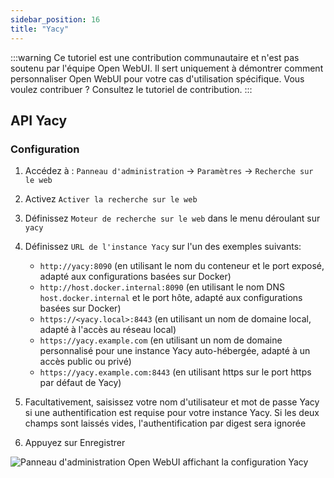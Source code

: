 ```yaml
---
sidebar_position: 16
title: "Yacy"
---
```


:::warning
Ce tutoriel est une contribution communautaire et n'est pas soutenu par l'équipe Open WebUI. Il sert uniquement à démontrer comment personnaliser Open WebUI pour votre cas d'utilisation spécifique. Vous voulez contribuer ? Consultez le tutoriel de contribution.
:::

## API Yacy

### Configuration

1. Accédez à : `Panneau d'administration` -> `Paramètres` -> `Recherche sur le web`
2. Activez `Activer la recherche sur le web`
3. Définissez `Moteur de recherche sur le web` dans le menu déroulant sur `yacy`
4. Définissez `URL de l'instance Yacy` sur l'un des exemples suivants:

    * `http://yacy:8090` (en utilisant le nom du conteneur et le port exposé, adapté aux configurations basées sur Docker)
    * `http://host.docker.internal:8090` (en utilisant le nom DNS `host.docker.internal` et le port hôte, adapté aux configurations basées sur Docker)
    * `https://<yacy.local>:8443` (en utilisant un nom de domaine local, adapté à l'accès au réseau local)
    * `https://yacy.example.com` (en utilisant un nom de domaine personnalisé pour une instance Yacy auto-hébergée, adapté à un accès public ou privé)
    * `https://yacy.example.com:8443` (en utilisant https sur le port https par défaut de Yacy)

5. Facultativement, saisissez votre nom d'utilisateur et mot de passe Yacy si une authentification est requise pour votre instance Yacy. Si les deux champs sont laissés vides, l'authentification par digest sera ignorée
6. Appuyez sur Enregistrer

![Panneau d'administration Open WebUI affichant la configuration Yacy](/images/tutorial_yacy.png)
